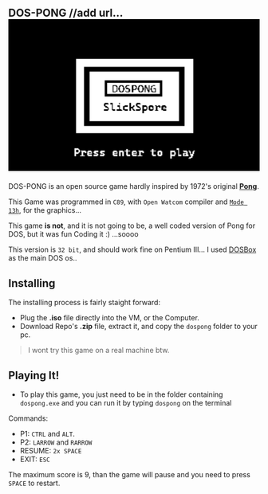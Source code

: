 ## DOS-PONG //add url...![Splash Screen](https://raw.githubusercontent.com/SlickSpore/dos-pong/main/images/DOSPONG.png)

DOS-PONG is an open source game hardly inspired by 1972's original **[Pong](https://en.wikipedia.org/wiki/Pong)**.

This Game was programmed in `C89`, with `Open Watcom`  compiler and [`Mode 13h`](https://en.wikipedia.org/wiki/Mode_13h), for the graphics...

This game **is not**, and it is not going to be, a well coded version of Pong for DOS, but it was fun Coding it :) ...soooo

This version is `32 bit`, and should work fine on Pentium III... 
I used [DOSBox](https://www.dosbox.com/) as the main DOS os..
## Installing
The installing process is fairly staight forward:

 - Plug the **.iso** file directly into the VM, or the Computer.
 - Download Repo's **.zip** file, extract it, and copy the `dospong` folder to your pc.
 

> I wont try this game on a real machine btw.
## Playing It!

 - To play this game, you just need to be in the folder containing
   `dospong.exe` and you can run it by typing `dospong` on the terminal
   
 Commands:
 
 - P1: 					`CTRL` 		and `ALT`.
 - P2: 					`LARROW` 	and `RARROW`
 - RESUME:		`2x SPACE`
 - EXIT: 				`ESC`

The maximum score is 9, than the game will pause and you need to press `SPACE` to restart.
